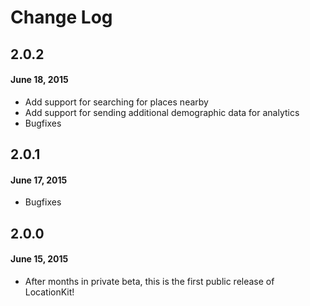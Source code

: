 <h1>Change Log</h1>

## 2.0.2
<h4>June 18, 2015</h4>

* Add support for searching for places nearby
* Add support for sending additional demographic data for analytics
* Bugfixes

## 2.0.1
<h4>June 17, 2015</h4>

* Bugfixes

## 2.0.0
<h4>June 15, 2015</h4>

* After months in private beta, this is the first public release of LocationKit!
